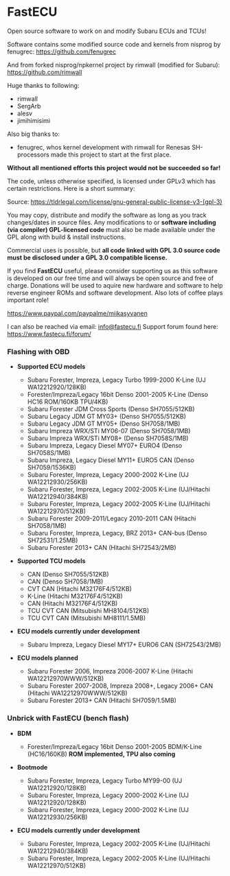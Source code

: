 # FastECU

Open source software to work on and modify Subaru ECUs and TCUs!

Software contains some modified source code and kernels from nisprog by fenugrec:
https://github.com/fenugrec

And from forked nisprog/npkernel project by rimwall (modified for Subaru):
https://github.com/rimwall

Huge thanks to following:
- rimwall
- SergArb
- alesv
- jimihimisimi

Also big thanks to:
- fenugrec, whos kernel development with rimwall for Renesas SH-processors made this project to start at the first place.

**Without all mentioned efforts this project would not be succeeded so far!**

The code, unless otherwise specified, is licensed under GPLv3 which has certain restrictions. Here is a short summary:

Source: https://tldrlegal.com/license/gnu-general-public-license-v3-(gpl-3)

You may copy, distribute and modify the software as long as you track changes/dates in source files. Any modifications to or **software including (via compiler) GPL-licensed code** must also be made available under the GPL along with build & install instructions.

Commercial uses is possible, but **all code linked with GPL 3.0 source code must be disclosed under a GPL 3.0 compatible license.**

If you find **FastECU** useful, please consider supporting us as this software is developed on our free time and will always be open source and free of charge. Donations will be used to aquire new hardware and software to help reverse engineer ROMs and software development. Also lots of coffee plays important role!

https://www.paypal.com/paypalme/miikasyvanen

I can also be reached via email: info@fastecu.fi
Support forum found here: https://www.fastecu.fi/forum/

### Flashing with OBD
- **Supported ECU models**
  - Subaru Forester, Impreza, Legacy Turbo 1999-2000 K-Line (UJ WA12212920/128KB)
  - Forester/Impreza/Legacy 16bit Denso 2001-2005 K-Line (Denso HC16 ROM/160KB TPU/4KB)
  - Subaru Forester JDM Cross Sports (Denso SH7055/512KB)
  - Subaru Legacy JDM GT MY03+ (Denso SH7055/512KB)
  - Subaru Legacy JDM GT MY05+ (Denso SH7058/1MB)
  - Subaru Impreza WRX/STi MY06-07 (Denso SH7058/1MB)
  - Subaru Impreza WRX/STi MY08+ (Denso SH7058S/1MB)
  - Subaru Impreza, Legacy Diesel MY07+ EURO4 (Denso SH7058S/1MB)
  - Subaru Impreza, Legacy Diesel MY11+ EURO5 CAN (Denso SH7059/1536KB)
  - Subaru Forester, Impreza, Legacy 2000-2002 K-Line (UJ WA12212930/256KB)
  - Subaru Forester, Impreza, Legacy 2002-2005 K-Line (UJ/Hitachi WA12212940/384KB)
  - Subaru Forester, Impreza, Legacy 2002-2005 K-Line (UJ/Hitachi WA12212970/512KB)
  - Subaru Forester 2009-2011/Legacy 2010-2011 CAN (Hitachi SH7058/1MB)
  - Subaru Forester, Impreza, Legacy, BRZ 2013+ CAN-bus (Denso SH72531/1.25MB)
  - Subaru Forester 2013+ CAN (Hitachi SH72543/2MB)

- **Supported TCU models**
  - CAN (Denso SH7055/512KB)
  - CAN (Denso SH7058/1MB)
  - CVT CAN (Hitachi M32176F4/512KB)
  - K-Line (Hitachi M32176F4/512KB)
  - CAN (Hitachi M32176F4/512KB)
  - TCU CVT CAN (Mitsubishi MH8104/512KB)
  - TCU CVT CAN (Mitsubishi MH8111/1.5MB)

- **ECU models currently under development**
  - Subaru Impreza, Legacy Diesel MY17+ EURO6 CAN (SH72543/2MB)

- **ECU models planned**
  - Subaru Forester 2006, Impreza 2006-2007 K-Line (Hitachi WA12212970WWW/512KB)
  - Subaru Forester 2007-2008, Impreza 2008+, Legacy 2006+ CAN (Hitachi WA12212970WWW/512KB)
  - Subaru Forester 2013+ CAN (Hitachi SH7059/1.5MB)

### Unbrick with FastECU (bench flash)
- **BDM**
  - Forester/Impreza/Legacy 16bit Denso 2001-2005 BDM/K-Line (HC16/160KB) **ROM implemented, TPU also coming**
 
- **Bootmode**
  - Subaru Forester, Impreza, Legacy Turbo MY99-00 (UJ WA12212920/128KB)
  - Subaru Forester, Impreza, Legacy 2000-2002 K-Line (UJ WA12212920/128KB) 
  - Subaru Forester, Impreza, Legacy 2000-2002 K-Line (UJ WA12212930/256KB)

- **ECU models currently under development**
  - Subaru Forester, Impreza, Legacy 2002-2005 K-Line (UJ/Hitachi WA12212940/384KB) 
  - Subaru Forester, Impreza, Legacy 2002-2005 K-Line (UJ/Hitachi WA12212970/512KB)
